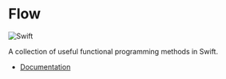 # Flow

![Swift](https://github.com/philprime/Flow/workflows/Swift/badge.svg)

A collection of useful functional programming methods in Swift.

* [Documentation](https://philprime.github.io/Flow/)